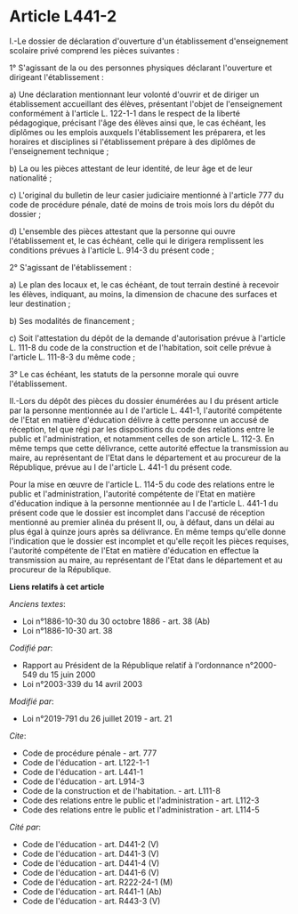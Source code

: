 # Article L441-2

I.-Le dossier de déclaration d'ouverture d'un établissement d'enseignement scolaire privé comprend les pièces suivantes :

1° S'agissant de la ou des personnes physiques déclarant l'ouverture et dirigeant l'établissement :

a) Une déclaration mentionnant leur volonté d'ouvrir et de diriger un établissement accueillant des élèves, présentant
l'objet de l'enseignement conformément à l'article L. 122-1-1 dans le respect de la liberté pédagogique, précisant l'âge des
élèves ainsi que, le cas échéant, les diplômes ou les emplois auxquels l'établissement les préparera, et les horaires et
disciplines si l'établissement prépare à des diplômes de l'enseignement technique ;

b) La ou les pièces attestant de leur identité, de leur âge et de leur nationalité ;

c) L'original du bulletin de leur casier judiciaire mentionné à l'article 777 du code de procédure pénale, daté de moins de
trois mois lors du dépôt du dossier ;

d) L'ensemble des pièces attestant que la personne qui ouvre l'établissement et, le cas échéant, celle qui le dirigera
remplissent les conditions prévues à l'article L. 914-3 du présent code ;

2° S'agissant de l'établissement :

a) Le plan des locaux et, le cas échéant, de tout terrain destiné à recevoir les élèves, indiquant, au moins, la dimension de
chacune des surfaces et leur destination ;

b) Ses modalités de financement ;

c) Soit l'attestation du dépôt de la demande d'autorisation prévue à l'article L. 111-8 du code de la construction et de
l'habitation, soit celle prévue à l'article L. 111-8-3 du même code ;

3° Le cas échéant, les statuts de la personne morale qui ouvre l'établissement.

II.-Lors du dépôt des pièces du dossier énumérées au I du présent article par la personne mentionnée au I de l'article L.
441-1, l'autorité compétente de l'Etat en matière d'éducation délivre à cette personne un accusé de réception, tel que régi
par les dispositions du code des relations entre le public et l'administration, et notamment celles de son article L. 112-3.
En même temps que cette délivrance, cette autorité effectue la transmission au maire, au représentant de l'Etat dans le
département et au procureur de la République, prévue au I de l'article L. 441-1 du présent code.

Pour la mise en œuvre de l'article L. 114-5 du code des relations entre le public et l'administration, l'autorité compétente
de l'Etat en matière d'éducation indique à la personne mentionnée au I de l'article L. 441-1 du présent code que le dossier
est incomplet dans l'accusé de réception mentionné au premier alinéa du présent II, ou, à défaut, dans un délai au plus égal
à quinze jours après sa délivrance. En même temps qu'elle donne l'indication que le dossier est incomplet et qu'elle reçoit
les pièces requises, l'autorité compétente de l'Etat en matière d'éducation en effectue la transmission au maire, au
représentant de l'Etat dans le département et au procureur de la République.

**Liens relatifs à cet article**

_Anciens textes_:

  - Loi n°1886-10-30 du 30 octobre 1886 - art. 38 (Ab)
  - Loi n°1886-10-30 art. 38

_Codifié par_:

  - Rapport au Président de la République relatif à l'ordonnance n°2000-549 du 15 juin 2000
  - Loi n°2003-339 du 14 avril 2003

_Modifié par_:

  - Loi n°2019-791 du 26 juillet 2019 - art. 21

_Cite_:

  - Code de procédure pénale - art. 777
  - Code de l'éducation - art. L122-1-1
  - Code de l'éducation - art. L441-1
  - Code de l'éducation - art. L914-3
  - Code de la construction et de l'habitation. - art. L111-8
  - Code des relations entre le public et l'administration - art. L112-3
  - Code des relations entre le public et l'administration - art. L114-5

_Cité par_:

  - Code de l'éducation - art. D441-2 (V)
  - Code de l'éducation - art. D441-3 (V)
  - Code de l'éducation - art. D441-4 (V)
  - Code de l'éducation - art. D441-6 (V)
  - Code de l'éducation - art. R222-24-1 (M)
  - Code de l'éducation - art. R441-1 (Ab)
  - Code de l'éducation - art. R443-3 (V)
